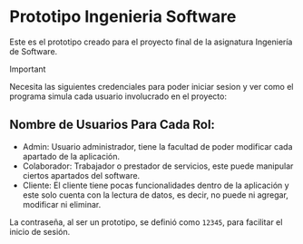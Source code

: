 # Prototipo Ingenieria Software

Este es el prototipo creado para el proyecto final de la asignatura Ingeniería de Software.

> [!IMPORTANT]
> Necesita las siguientes credenciales para poder iniciar sesion y ver como el programa simula cada usuario involucrado en el proyecto:

## Nombre de Usuarios Para Cada Rol:
- Admin: Usuario administrador, tiene la facultad de poder modificar cada apartado de la aplicación.
- Colaborador: Trabajador o prestador de servicios, este puede manipular ciertos apartados del software.
- Cliente: El cliente tiene pocas funcionalidades dentro de la aplicación y este solo cuenta con la lectura de datos, es decir, no puede ni agregar, modificar ni eliminar.

La contraseña, al ser un prototipo, se definió como `12345`, para facilitar el inicio de sesión.
